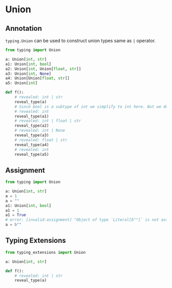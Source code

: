 # Union

## Annotation

`typing.Union` can be used to construct union types same as `|` operator.

```py
from typing import Union

a: Union[int, str]
a1: Union[int, bool]
a2: Union[int, Union[float, str]]
a3: Union[int, None]
a4: Union[Union[float, str]]
a5: Union[int]

def f():
    # revealed: int | str
    reveal_type(a)
    # Since bool is a subtype of int we simplify to int here. But we do allow assigning boolean values (see below).
    # revealed: int
    reveal_type(a1)
    # revealed: int | float | str
    reveal_type(a2)
    # revealed: int | None
    reveal_type(a3)
    # revealed: float | str
    reveal_type(a4)
    # revealed: int
    reveal_type(a5)
```

## Assignment

```py
from typing import Union

a: Union[int, str]
a = 1
a = ""
a1: Union[int, bool]
a1 = 1
a1 = True
# error: [invalid-assignment] "Object of type `Literal[b""]` is not assignable to `int | str`"
a = b""
```

## Typing Extensions

```py
from typing_extensions import Union

a: Union[int, str]

def f():
    # revealed: int | str
    reveal_type(a)
```
